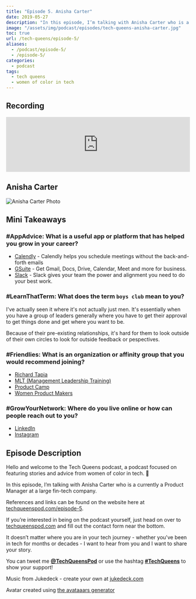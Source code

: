 ```yaml
---
title: "Episode 5. Anisha Carter"
date: 2019-05-27
description: "In this episode, I’m talking with Anisha Carter who is a currently a Product Manager at a large fin-tech company."
image: "/assets/img/podcast/episodes/tech-queens-anisha-carter.jpg"
toc: true
url: /tech-queens/episode-5/
aliases:
  - /podcast/episode-5/
  - /episode-5/
categories:
  - podcast
tags:
  - tech queens
  - women of color in tech
---
```


## Recording

<iframe loading="lazy" src="https://anchor.fm/tech-queens/embed/episodes/Episode-5--Anisha-Carter-e42bji/a-afhksl" frameborder="0" scrolling="no" class="mt-1-sm" width="100%" height="auto"></iframe>

## Anisha Carter

![Anisha Carter Photo](https://i.imgur.com/Q7mnOxz.png)

## Mini Takeaways

### **#AppAdvice**: What is a useful app or platform that has helped you grow in your career?

- [Calendly](https://calendly.com/) - Calendly helps you schedule meetings without the back-and-forth emails
- [GSuite](https://gsuite.google.com/) - Get Gmail, Docs, Drive, Calendar, Meet and more for business.
- [Slack](https://slack.com/) - Slack gives your team the power and alignment you need to do your best work.

### **#LearnThatTerm**: What does the term `boys club` mean to you?

I've actually seen it where it's not actually just men. It's essentially when you have a group of leaders generally where you have to get their approval to get things done and get where you want to be.

Because of their pre-existing relationships, it's hard for them to look outside of their own circles to look for outside feedback or pespectives.

### **#Friendlies**: What is an organization or affinity group that you would recommend joining?

- [Richard Tapia](http://tapiaconference.org/)
- [MLT (Management Leadership Training)](http://tapiaconference.org/)
- [Product Camp](http://www.productcamp.org/)
- [Women Product Makers](https://leanin.org/circles/women-product-makers)

### **#GrowYourNetwork**: Where do you live online or how can people reach out to you?

- [LinkedIn](https://www.linkedin.com/in/anisha-carter-one)
- [Instagram](https://www.instagram.com/anicarte24/)

## Episode Description

Hello and welcome to the Tech Queens podcast, a podcast focused on featuring stories and advice from women of color in tech. 👑

In this episode, I’m talking with Anisha Carter who is a currently a Product Manager at a large fin-tech company.

References and links can be found on the website here at [techqueenspod.com/episode-5](https://techqueenspod.com/episode-5).

If you’re interested in being on the podcast yourself, just head on over to [techqueenspod.com](https://techqueenspod.com) and fill out the contact form near the bottom.

It doesn’t matter where you are in your tech journey - whether you've been in tech for months or decades - I want to hear from you and I want to share your story.

You can tweet me **[@TechQueensPod](https://twitter.com/TechQueensPod)** or use the hashtag **[#TechQueens](https://twitter.com/hashtag/TechQueens?lang=en)** to show your support!

Music from Jukedeck - create your own at [jukedeck.com](https://jukedeck.com)

Avatar created using [the avataaars generator](https://getavataaars.com/)
